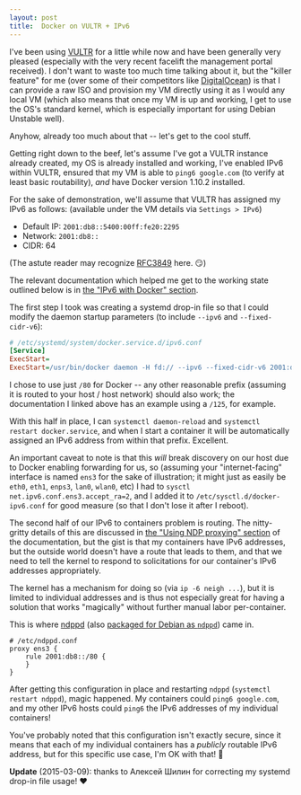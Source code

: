 ```yaml
---
layout: post
title:  Docker on VULTR + IPv6
---
```


I've been using [VULTR](https://www.vultr.com) for a little while now and have been generally very pleased (especially with the very recent facelift the management portal received).  I don't want to waste too much time talking about it, but the "killer feature" for me (over some of their competitors like [DigitalOcean](https://www.digitalocean.com)) is that I can provide a raw ISO and provision my VM directly using it as I would any local VM (which also means that once my VM is up and working, I get to use the OS's standard kernel, which is especially important for using Debian Unstable well).

Anyhow, already too much about that -- let's get to the cool stuff.

Getting right down to the beef, let's assume I've got a VULTR instance already created, my OS is already installed and working, I've enabled IPv6 within VULTR, ensured that my VM is able to `ping6 google.com` (to verify at least basic routability), _and_ have Docker version 1.10.2 installed.

For the sake of demonstration, we'll assume that VULTR has assigned my IPv6 as follows: (available under the VM details via `Settings > IPv6`)

- Default IP: `2001:db8::5400:00ff:fe20:2295`
- Network: `2001:db8::`
- CIDR: 64

(The astute reader may recognize [RFC3849](https://tools.ietf.org/html/rfc3849) here. 😏)

The relevant documentation which helped me get to the working state outlined below is in [the "IPv6 with Docker" section](https://docs.docker.com/engine/userguide/networking/default_network/ipv6/).

The first step I took was creating a systemd drop-in file so that I could modify the daemon startup parameters (to include `--ipv6` and `--fixed-cidr-v6`):

```ini
# /etc/systemd/system/docker.service.d/ipv6.conf
[Service]
ExecStart=
ExecStart=/usr/bin/docker daemon -H fd:// --ipv6 --fixed-cidr-v6 2001:db8::/80
```

I chose to use just `/80` for Docker -- any other reasonable prefix (assuming it is routed to your host / host network) should also work; the documentation I linked above has an example using a `/125`, for example.

With this half in place, I can `systemctl daemon-reload` and `systemctl restart docker.service`, and when I start a container it will be automatically assigned an IPv6 address from within that prefix.  Excellent.

An important caveat to note is that this _will_ break discovery on our host due to Docker enabling forwarding for us, so (assuming your "internet-facing" interface is named `ens3` for the sake of illustration; it might just as easily be `eth0`, `eth1`, `enps3`, `lan0`, `wlan0`, etc) I had to `sysctl net.ipv6.conf.ens3.accept_ra=2`, and I added it to `/etc/sysctl.d/docker-ipv6.conf` for good measure (so that I don't lose it after I reboot).

The second half of our IPv6 to containers problem is routing.  The nitty-gritty details of this are discussed in [the "Using NDP proxying" section](https://docs.docker.com/engine/userguide/networking/default_network/ipv6/#using-ndp-proxying) of the documentation, but the gist is that my containers have IPv6 addresses, but the outside world doesn't have a route that leads to them, and that we need to tell the kernel to respond to solicitations for our container's IPv6 addresses appropriately.

The kernel has a mechanism for doing so (via `ip -6 neigh ...`), but it is limited to individual addresses and is thus not especially great for having a solution that works "magically" without further manual labor per-container.

This is where [ndppd](https://github.com/DanielAdolfsson/ndppd) (also [packaged for Debian as `ndppd`](https://packages.debian.org/sid/ndppd)) came in.

```nginx
# /etc/ndppd.conf
proxy ens3 {
	rule 2001:db8::/80 {
	}
}
```

After getting this configuration in place and restarting `ndppd` (`systemctl restart ndppd`), magic happened.  My containers could `ping6 google.com`, and my other IPv6 hosts could `ping6` the IPv6 addresses of my individual containers!

You've probably noted that this configuration isn't exactly secure, since it means that each of my individual containers has a _publicly_ routable IPv6 address, but for this specific use case, I'm OK with that! 🍦

**Update** (2015-03-09): thanks to Алексей Шилин for correcting my systemd drop-in file usage! ♥

